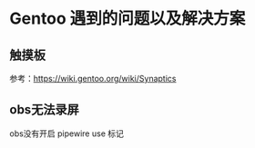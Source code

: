 # Gentoo 遇到的问题以及解决方案

## 触摸板

参考：https://wiki.gentoo.org/wiki/Synaptics

## obs无法录屏

obs没有开启 pipewire use 标记